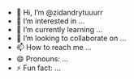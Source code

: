 - 👋 Hi, I’m @zidandrytuuurr
- 👀 I’m interested in ...
- 🌱 I’m currently learning ...
- 💞️ I’m looking to collaborate on ...
- 📫 How to reach me ...
- 😄 Pronouns: ...
- ⚡ Fun fact: ...

<!---
zidandrytuuurr/zidandrytuuurr is a ✨ special ✨ repository because its `README.md` (this file) appears on your GitHub profile.
You can click the Preview link to take a look at your changes.
--->
